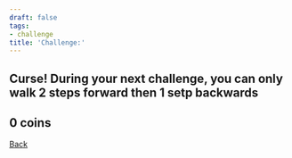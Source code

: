 ```yaml
---
draft: false
tags:
- challenge
title: 'Challenge:'
---
```

## Curse! During your next challenge, you can only walk 2 steps forward then 1 setp backwards
## 0 coins
[Back](/jetlag) 
